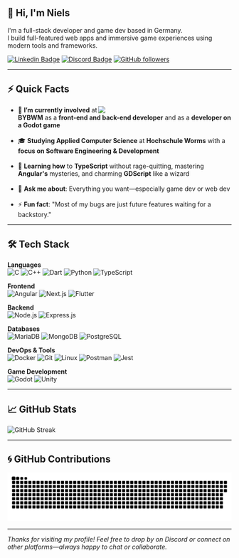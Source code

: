 ## 👋 Hi, I'm Niels

I'm a full-stack developer and game dev based in Germany.  
I build full-featured web apps and immersive game experiences using modern tools and frameworks.  

[![Linkedin Badge](https://img.shields.io/badge/-LinkedIn-blue?style=flat-square&logo=Linkedin&logoColor=white&link=https://linkedin.com/in/niels-faik-a3a110243)](https://linkedin.com/in/niels-faik-a3a110243)
[![Discord Badge](https://img.shields.io/badge/-Discord-5865F2?style=flat-square&logo=discord&logoColor=white&link=https://discord.gg/q8gYYCD)](https://discord.gg/q8gYYCD)
[![GitHub followers](https://img.shields.io/github/followers/themisaki?label=Follow&style=social)](https://github.com/themisaki?tab=followers)

---

## ⚡️ Quick Facts

<img style="" align="right" src="https://media1.giphy.com/media/13HgwGsXF0aiGY/giphy.gif" width="300"/>

- 🔭 **I’m currently involved** at **BYBWM** as a **front-end and back-end developer** and as a **developer on a Godot game**
<br/><br/>
- 🎓 **Studying Applied Computer Science** at **Hochschule Worms** with a **focus on Software Engineering & Development**
<br/><br/>
- 🌱 **Learning how** to **TypeScript** without rage-quitting, mastering **Angular's** mysteries, and charming **GDScript** like a wizard
<br/><br/>
- 💬 **Ask me about**: Everything you want—especially game dev or web dev
<br/><br/>
- ⚡ **Fun fact**: "Most of my bugs are just future features waiting for a backstory."


---

## 🛠️ Tech Stack

**Languages**  
![C](https://img.shields.io/badge/C-00599C?style=for-the-badge\&logo=c\&logoColor=white)
![C++](https://img.shields.io/badge/C++-00599C?style=for-the-badge&logo=c%2B%2B&logoColor=white)
![Dart](https://img.shields.io/badge/Dart-0175C2?style=for-the-badge\&logo=dart\&logoColor=white)
![Python](https://img.shields.io/badge/Python-3776AB?style=for-the-badge\&logo=python\&logoColor=white)
![TypeScript](https://img.shields.io/badge/TypeScript-007ACC?style=for-the-badge\&logo=typescript\&logoColor=white)

**Frontend**  
![Angular](https://img.shields.io/badge/Angular-DD0031?style=for-the-badge\&logo=angular\&logoColor=white)
![Next.js](https://img.shields.io/badge/Next.js-000000?style=for-the-badge\&logo=next.js\&logoColor=white)
![Flutter](https://img.shields.io/badge/Flutter-02569B?style=for-the-badge\&logo=flutter\&logoColor=white)

**Backend**  
![Node.js](https://img.shields.io/badge/Node.js-339933?style=for-the-badge\&logo=node.js\&logoColor=white)
![Express.js](https://img.shields.io/badge/Express.js-000000?style=for-the-badge\&logo=express\&logoColor=white)

**Databases**  
![MariaDB](https://img.shields.io/badge/MariaDB-003545?style=for-the-badge\&logo=mariadb\&logoColor=white)
![MongoDB](https://img.shields.io/badge/MongoDB-47A248?style=for-the-badge\&logo=mongodb\&logoColor=white)
![PostgreSQL](https://img.shields.io/badge/PostgreSQL-336791?style=for-the-badge\&logo=postgresql\&logoColor=white)

**DevOps & Tools**  
![Docker](https://img.shields.io/badge/Docker-2496ED?style=for-the-badge\&logo=docker\&logoColor=white)
![Git](https://img.shields.io/badge/Git-F05032?style=for-the-badge\&logo=git\&logoColor=white)
![Linux](https://img.shields.io/badge/Linux-FCC624?style=for-the-badge\&logo=linux\&logoColor=black)
![Postman](https://img.shields.io/badge/Postman-FF6C37?style=for-the-badge\&logo=postman\&logoColor=white)
![Jest](https://img.shields.io/badge/Jest-C21325?style=for-the-badge\&logo=jest\&logoColor=white)

**Game Development**  
![Godot](https://img.shields.io/badge/Godot-478CBF?style=for-the-badge\&logo=godot-engine\&logoColor=white)
![Unity](https://img.shields.io/badge/Unity-000000?style=for-the-badge\&logo=unity\&logoColor=white)

---

## 📈 GitHub Stats

<p align="left">
  <img src="https://github-readme-streak-stats.herokuapp.com?user=themisaki&theme=tokyonight" alt="GitHub Streak" />
</p>

---

## 🌀 GitHub Contributions

<picture>
  <source media="(prefers-color-scheme: dark)" srcset="https://raw.githubusercontent.com/Themisaki/Themisaki/output/github-snake-dark.svg" />
  <source media="(prefers-color-scheme: light)" srcset="https://raw.githubusercontent.com/Themisaki/Themisaki/output/github-snake.svg" />
  <img alt="github-snake" src="https://raw.githubusercontent.com/Themisaki/Themisaki/output/github-snake.svg" />
</picture>

---

*Thanks for visiting my profile! Feel free to drop by on Discord or connect on other platforms—always happy to chat or collaborate.*

